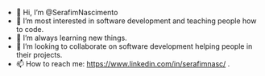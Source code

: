- 👋 Hi, I’m @SerafimNascimento
- 👀 I’m most interested in software development and teaching people how to code. 
- 🌱 I’m always learning new things.
- 💞️ I’m looking to collaborate on software development helping people in their projects.
- 📫 How to reach me: https://www.linkedin.com/in/serafimnasc/ .

<!---
SerafimNascimento/SerafimNascimento is a ✨ special ✨ repository because its `README.md` (this file) appears on your GitHub profile.
You can click the Preview link to take a look at your changes.
--->
